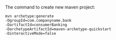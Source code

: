 The command to create new maven project:

```
mvn archetype:generate
-DgroupId=com.companyname.bank 
-DartifactId=consumerBanking 
-DarchetypeArtifactId=maven-archetype-quickstart 
-DinteractiveMode=false
```
